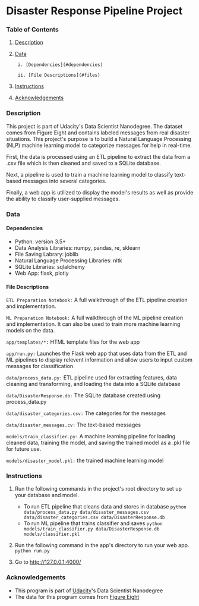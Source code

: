 # Disaster Response Pipeline Project

### Table of Contents
1. [Description](#description)
2. [Data](#data)

        i. [Dependencies](#dependencies)
        
        ii. [File Descriptions](#files)
        
3. [Instructions](#instructions)
4. [Acknowledgements](#acknowledgements)


### Description <a name="description"></a>
This project is part of Udacity's Data Scientist Nanodegree. The dataset comes from Figure Eight and contains labeled messages from real disaster situations. This project's purpose is to build a Natural Language Processing (NLP) machine learning model to categorize messages for help in real-time.

First, the data is processed using an ETL pipeline to extract the data from a .csv file which is then cleaned and saved to a SQLite database.

Next, a pipeline is used to train a machine learning model to classify text-based messages into several categories.

Finally, a web app is utilized to display the model's results as well as provide the ability to classify user-supplied messages.


### Data <a name="data"></a>

#### Dependencies <a name="dependencies"></a>
* Python: version 3.5+
* Data Analysis Libraries: numpy, pandas, re, sklearn
* File Saving Labrary: joblib
* Natural Language Processing Libraries: nltk
* SQLite Libraries: sqlalchemy
* Web App: flask, plotly

#### File Descriptions <a name="files"></a>
`ETL Preparation Notebook:` A full walkthrough of the ETL pipeline creation and implementation.

`ML Preparation Notebook:` A full walkthrough of the ML pipeline creation and implementation. It can also be used to train more machine learning models on the data.

`app/templates/*:` HTML template files for the web app

`app/run.py:` Launches the Flask web app that uses data from the ETL and ML pipelines to display relevent information and allow users to input custom messages for classification.

`data/process_data.py:` ETL pipeline used for extracting features, data cleaning and transforming, and loading the data into a SQLite database

`data/DisasterResponse.db:` The SQLite database created using process_data.py

`data/disaster_categories.csv:` The categories for the messages

`data/disaster_messages.cv:` The text-based messages

`models/train_classifier.py:` A machine learning pipeline for loading cleaned data, training the model, and saving the trained model as a .pkl file for future use.

`models/disaster_model.pkl:` the trained machine learning model


### Instructions <a name="instructions"></a>
1. Run the following commands in the project's root directory to set up your database and model.

    - To run ETL pipeline that cleans data and stores in database
        `python data/process_data.py data/disaster_messages.csv data/disaster_categories.csv data/DisasterResponse.db`
    - To run ML pipeline that trains classifier and saves
        `python models/train_classifier.py data/DisasterResponse.db models/classifier.pkl`

2. Run the following command in the app's directory to run your web app.
    `python run.py`

3. Go to http://127.0.0.1:4000/


### Acknowledgements<a name="acknowledgements"></a>
* This program is part of [Udacity](https://www.udacity.com/)'s Data Scientist Nanodegree
* The data for this program comes from [Figure Eight](https://appen.com/figure-eight-is-now-appen/)
